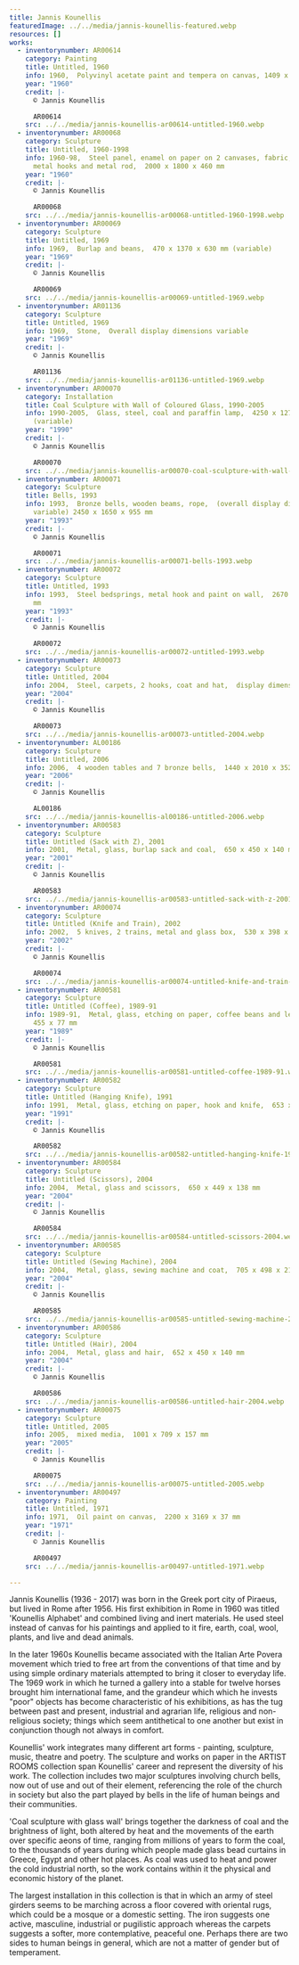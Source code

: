 ```yaml
---
title: Jannis Kounellis
featuredImage: ../../media/jannis-kounellis-featured.webp
resources: []
works:
  - inventorynumber: AR00614
    category: Painting
    title: Untitled, 1960
    info: 1960,  Polyvinyl acetate paint and tempera on canvas, 1409 x 2305 x 30 mm
    year: "1960"
    credit: |-
      © Jannis Kounellis

      AR00614
    src: ../../media/jannis-kounellis-ar00614-untitled-1960.webp
  - inventorynumber: AR00068
    category: Sculpture
    title: Untitled, 1960-1998
    info: 1960-98,  Steel panel, enamel on paper on 2 canvases, fabric, coal, 3
      metal hooks and metal rod,  2000 x 1800 x 460 mm
    year: "1960"
    credit: |-
      © Jannis Kounellis

      AR00068
    src: ../../media/jannis-kounellis-ar00068-untitled-1960-1998.webp
  - inventorynumber: AR00069
    category: Sculpture
    title: Untitled, 1969
    info: 1969,  Burlap and beans,  470 x 1370 x 630 mm (variable)
    year: "1969"
    credit: |-
      © Jannis Kounellis

      AR00069
    src: ../../media/jannis-kounellis-ar00069-untitled-1969.webp
  - inventorynumber: AR01136
    category: Sculpture
    title: Untitled, 1969
    info: 1969,  Stone,  Overall display dimensions variable
    year: "1969"
    credit: |-
      © Jannis Kounellis

      AR01136
    src: ../../media/jannis-kounellis-ar01136-untitled-1969.webp
  - inventorynumber: AR00070
    category: Installation
    title: Coal Sculpture with Wall of Coloured Glass, 1990-2005
    info: 1990-2005,  Glass, steel, coal and paraffin lamp,  4250 x 1270 x 2550 mm
      (variable)
    year: "1990"
    credit: |-
      © Jannis Kounellis

      AR00070
    src: ../../media/jannis-kounellis-ar00070-coal-sculpture-with-wall-of-coloured-glass-1990-2005.webp
  - inventorynumber: AR00071
    category: Sculpture
    title: Bells, 1993
    info: 1993,  Bronze bells, wooden beams, rope,  (overall display dimensions
      variable) 2450 x 1650 x 955 mm
    year: "1993"
    credit: |-
      © Jannis Kounellis

      AR00071
    src: ../../media/jannis-kounellis-ar00071-bells-1993.webp
  - inventorynumber: AR00072
    category: Sculpture
    title: Untitled, 1993
    info: 1993,  Steel bedsprings, metal hook and paint on wall,  2670 x 2300 x 100
      mm
    year: "1993"
    credit: |-
      © Jannis Kounellis

      AR00072
    src: ../../media/jannis-kounellis-ar00072-untitled-1993.webp
  - inventorynumber: AR00073
    category: Sculpture
    title: Untitled, 2004
    info: 2004,  Steel, carpets, 2 hooks, coat and hat,  display dimensions variable
    year: "2004"
    credit: |-
      © Jannis Kounellis

      AR00073
    src: ../../media/jannis-kounellis-ar00073-untitled-2004.webp
  - inventorynumber: AL00186
    category: Sculpture
    title: Untitled, 2006
    info: 2006,  4 wooden tables and 7 bronze bells,  1440 x 2010 x 3520 mm
    year: "2006"
    credit: |-
      © Jannis Kounellis

      AL00186
    src: ../../media/jannis-kounellis-al00186-untitled-2006.webp
  - inventorynumber: AR00583
    category: Sculpture
    title: Untitled (Sack with Z), 2001
    info: 2001,  Metal, glass, burlap sack and coal,  650 x 450 x 140 mm
    year: "2001"
    credit: |-
      © Jannis Kounellis

      AR00583
    src: ../../media/jannis-kounellis-ar00583-untitled-sack-with-z-2001.webp
  - inventorynumber: AR00074
    category: Sculpture
    title: Untitled (Knife and Train), 2002
    info: 2002,  5 knives, 2 trains, metal and glass box,  530 x 398 x 98 mm
    year: "2002"
    credit: |-
      © Jannis Kounellis

      AR00074
    src: ../../media/jannis-kounellis-ar00074-untitled-knife-and-train-2002.webp
  - inventorynumber: AR00581
    category: Sculpture
    title: Untitled (Coffee), 1989-91
    info: 1989-91,  Metal, glass, etching on paper, coffee beans and lead,  653 x
      455 x 77 mm
    year: "1989"
    credit: |-
      © Jannis Kounellis

      AR00581
    src: ../../media/jannis-kounellis-ar00581-untitled-coffee-1989-91.webp
  - inventorynumber: AR00582
    category: Sculpture
    title: Untitled (Hanging Knife), 1991
    info: 1991,  Metal, glass, etching on paper, hook and knife,  653 x 452 x 75 mm
    year: "1991"
    credit: |-
      © Jannis Kounellis

      AR00582
    src: ../../media/jannis-kounellis-ar00582-untitled-hanging-knife-1991.webp
  - inventorynumber: AR00584
    category: Sculpture
    title: Untitled (Scissors), 2004
    info: 2004,  Metal, glass and scissors,  650 x 449 x 138 mm
    year: "2004"
    credit: |-
      © Jannis Kounellis

      AR00584
    src: ../../media/jannis-kounellis-ar00584-untitled-scissors-2004.webp
  - inventorynumber: AR00585
    category: Sculpture
    title: Untitled (Sewing Machine), 2004
    info: 2004,  Metal, glass, sewing machine and coat,  705 x 498 x 210 mm
    year: "2004"
    credit: |-
      © Jannis Kounellis

      AR00585
    src: ../../media/jannis-kounellis-ar00585-untitled-sewing-machine-2004.webp
  - inventorynumber: AR00586
    category: Sculpture
    title: Untitled (Hair), 2004
    info: 2004,  Metal, glass and hair,  652 x 450 x 140 mm
    year: "2004"
    credit: |-
      © Jannis Kounellis

      AR00586
    src: ../../media/jannis-kounellis-ar00586-untitled-hair-2004.webp
  - inventorynumber: AR00075
    category: Sculpture
    title: Untitled, 2005
    info: 2005,  mixed media,  1001 x 709 x 157 mm
    year: "2005"
    credit: |-
      © Jannis Kounellis

      AR00075
    src: ../../media/jannis-kounellis-ar00075-untitled-2005.webp
  - inventorynumber: AR00497
    category: Painting
    title: Untitled, 1971
    info: 1971,  Oil paint on canvas,  2200 x 3169 x 37 mm
    year: "1971"
    credit: |-
      © Jannis Kounellis

      AR00497
    src: ../../media/jannis-kounellis-ar00497-untitled-1971.webp

---
```


Jannis Kounellis (1936 - 2017) was born in the Greek port city of Piraeus, but lived in Rome after 1956. His first exhibition in Rome in 1960 was titled 'Kounellis Alphabet' and combined living and inert materials. He used steel instead of canvas for his paintings and applied to it fire, earth, coal, wool, plants, and live and dead animals.

In the later 1960s Kounellis became associated with the Italian Arte Povera movement which tried to free art from the conventions of that time and by using simple ordinary materials attempted to bring it closer to everyday life. The 1969 work in which he turned a gallery into a stable for twelve horses brought him international fame, and the grandeur which which he invests "poor" objects has become characteristic of his exhibitions, as has the tug between past and present, industrial and agrarian life, religious and non-religious society; things which seem antithetical to one another but exist in conjunction though not always in comfort.

Kounellis' work integrates many different art forms - painting, sculpture, music, theatre and poetry. The sculpture and works on paper in the ARTIST ROOMS collection span Kounellis' career and represent the diversity of his work. The collection includes two major sculptures involving church bells, now out of use and out of their element, referencing the role of the church in society but also the part played by bells in the life of human beings and their communities.

'Coal sculpture with glass wall' brings together the darkness of coal and the brightness of light, both altered by heat and the movements of the earth over specific aeons of time, ranging from millions of years to form the coal, to the thousands of years during which people made glass bead curtains in Greece, Egypt and other hot places. As coal was used to heat and power the cold industrial north, so the work contains within it the physical and economic history of the planet.

The largest installation in this collection is that in which an army of steel girders seems to be marching across a floor covered with oriental rugs, which could be a mosque or a domestic setting. The iron suggests one active, masculine, industrial or pugilistic approach whereas the carpets suggests a softer, more contemplative, peaceful one. Perhaps there are two sides to human beings in general, which are not a matter of gender but of temperament.